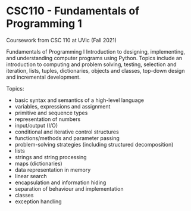 # CSC110 - Fundamentals of Programming 1
Coursework from CSC 110 at UVic (Fall 2021)

Fundamentals of Programming I Introduction to designing, implementing, and understanding computer programs using Python. Topics include an introduction to computing and problem solving, testing, selection and iteration, lists, tuples, dictionaries, objects and classes, top-down design and incremental development.

Topics:
- basic syntax and semantics of a high-level language
- variables, expressions and assignment
- primitive and sequence types
- representation of numbers
- input/output (I/O)
- conditional and iterative control structures
- functions/methods and parameter passing
- problem-solving strategies (including structured decomposition)
- lists
- strings and string processing
- maps (dictionaries)
- data representation in memory
- linear search
- encapsulation and information hiding
- separation of behaviour and implementation
- classes
- exception handling

